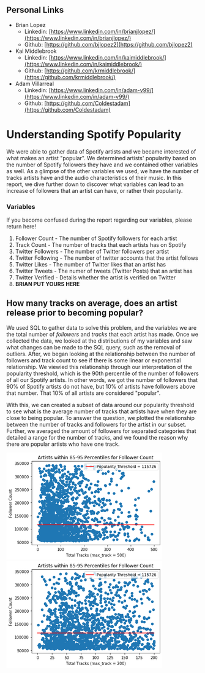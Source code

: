 ## Personal Links

- Brian Lopez
  - Linkedin: [https://www.linkedin.com/in/brianjlopez/](https://www.linkedin.com/in/brianjlopez/)
  - Github: [https://github.com/bjlopez2](https://github.com/bjlopez2)
- Kai Middlebrook
  - Linkedin: [https://www.linkedin.com/in/kaimiddlebrook/](https://www.linkedin.com/in/kaimiddlebrook/)
  - Github: [https://github.com/krmiddlebrook/](https://github.com/krmiddlebrook/)
- Adam Villarreal
  - Linkedin: [https://www.linkedin.com/in/adam-v99/](https://www.linkedin.com/in/adam-v99/)
  - Github: [https://github.com/Coldestadam](https://github.com/Coldestadam)

# Understanding Spotify Popularity

We were able to gather data of Spotify artists and we became interested of what makes an artist "popular". We determined artists' popularity based on the number of Spotify followers they have and we contained other variables as well. As a glimpse of the other variables we used, we have the number of tracks artists have and the audio characteristics of their music. In this report, we dive further down to discover what variables can lead to an increase of followers that an artist can have, or rather their popularity.

### Variables
If you become confused during the report regarding our variables, please return here!

1. Follower Count - The number of Spotify followers for each artist
2. Track Count - The number of tracks that each artists has on Spotify
3. Twitter Followers - The number of Twitter followers per artist
4. Twitter Following - The number of twitter accounts that the artist follows
5. Twitter Likes - The number of Twitter likes that an artist has
6. Twitter Tweets - The numer of tweets (Twitter Posts) that an artist has
7. Twitter Verified - Details whether the artist is verified on Twitter
8. **BRIAN PUT YOURS HERE**

## How many tracks on average, does an artist release prior to becoming popular?
  We used SQL to gather data to solve this problem, and the variables we are the total number of *followers* and *tracks* that each artist has made. Once we collected the data, we looked at the distributions of my variables and saw what changes can be made to the SQL query, such as the removal of outliers. After, we began looking at the relationship between the number of followers and track count to see if there is some linear or exponential relationship. We viewied this relationship through our interpretation of the popularity threshold, which is the 90th percentile of the number of followers of all our Spotify artists. In other words, we got the number of followers that 90% of Spotify artists do not have, but 10% of artists have followers above that number. That 10% of all artists are considered "popular".
  
  With this, we can created a subset of data around our popularity threshold to see what is the average number of tracks that artists have when they are close to being popular. To answer the question, we plotted the relationship between the number of tracks and followers for the artist in our subset. Further, we averaged the amount of followers for separated categories that detailed a range for the number of tracks, and we found the reason why there are popular artists who have one track.

![Plot #1](https://github.com/Coldestadam/SpotifyBSDS200/blob/master/plot/follower_track_relationship(most500).png?raw=true)
![Plot #2](https://github.com/Coldestadam/SpotifyBSDS200/blob/master/plot/follower_track_relationship(most200).png?raw=true)
